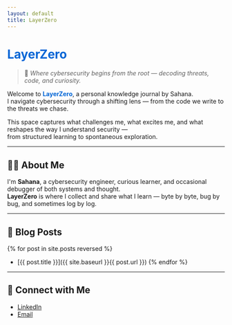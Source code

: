 ```yaml
---
layout: default
title: LayerZero
---
```


<h1 style="color:#0366d6;">LayerZero</h1>

> 🧠 *Where cybersecurity begins from the root — decoding threats, code, and curiosity.*

Welcome to <span style="color:#0366d6; font-weight:bold;">LayerZero</span>, a personal knowledge journal by Sahana.  
I navigate cybersecurity through a shifting lens — from the code we write to the threats we chase.

This space captures what challenges me, what excites me, and what reshapes the way I understand security —  
from structured learning to spontaneous exploration.

---

## 👩‍💻 About Me

I'm **Sahana**, a cybersecurity engineer, curious learner, and occasional debugger of both systems and thought.  
**LayerZero** is where I collect and share what I learn — byte by byte, bug by bug, and sometimes log by log.

---

## 📝 Blog Posts

{% for post in site.posts reversed %}
- [{{ post.title }}]({{ site.baseurl }}{{ post.url }})
{% endfor %}

---

## 🤝 Connect with Me

- [LinkedIn](https://www.linkedin.com/in/sahananmurthy/)
- [Email](mailto:sahanamurthy2010@gmail.com)

  
